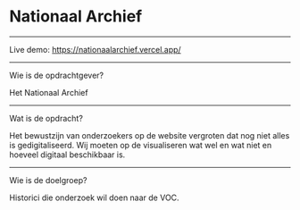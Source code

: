 # Nationaal Archief

***
Live demo: https://nationaalarchief.vercel.app/

***
Wie is de opdrachtgever?

Het Nationaal Archief

***
Wat is de opdracht?

Het bewustzijn van onderzoekers op de website vergroten dat nog niet alles is gedigitaliseerd. Wij moeten op de visualiseren wat wel en wat niet en hoeveel digitaal beschikbaar is.

***
Wie is de doelgroep?

Historici die onderzoek wil doen naar de VOC.
